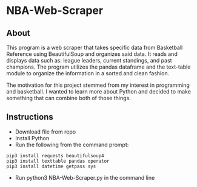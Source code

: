 # NBA-Web-Scraper

## About <a name = "about"></a>
This program is a web scraper that takes specific data from Basketball Reference using BeautifulSoup and organizes said data. It reads and displays data such as: league leaders, current standings, and past champions. The program utilizes the pandas dataframe and the text-table module to organize the information in a sorted and clean fashion. 

The motivation for this project stemmed from my interest in programming and basketball. I wanted to learn more about Python and decided to make something that can combine both of those things. 

## Instructions <a name = "getting_started"></a>
- Download file from repo
- Install Python
- Run the following from the command prompt:
```
pip3 install requests beautifulsoup4 
pip3 install texttable pandas operator
pip3 install datetime getpass sys
```
- Run python3 NBA-Web-Scraper.py in the command line

